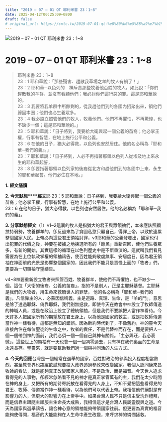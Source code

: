 ```yaml
---
title: "2019 – 07 – 01 QT 耶利米書 23：1~8"
date: 2025-04-12T00:25:09+0800
draft: false
# original_url: https://cmtc.tw/2019-07-01-qt-%e8%80%b6%e5%88%a9%e7%b1%b3%e6%9b%b8-23%ef%bc%9a18
---
```


![2019 – 07 – 01 QT 耶利米書 23：1~8](/images/qt.jpg   "2019 – 07 – 01 QT 耶利米書 23：1~8")

# 2019 – 07 – 01 QT 耶利米書 23：1~8

> 耶利米書 23：1~8  
> 23：1 耶和華說：「那些殘害、趕散我草場之羊的牧人有禍了！」  
> 23：2 耶和華─以色列的　神斥責那些牧養他百姓的牧人，如此說：「你們趕散我的羊群，並沒有看顧他們；我必討你們這行惡的罪。這是耶和華說的。  
> 23：3 我要將我羊群中所餘剩的，從我趕他們到的各國內招聚出來，領他們歸回本圈；他們也必生養眾多。  
> 23：4 我必設立照管他們的牧人，牧養他們。他們不再懼怕，不再驚惶，也不缺少一個；這是耶和華說的。」  
> 23：5 耶和華說：「日子將到，我要給大衛興起一個公義的苗裔；他必掌王權，行事有智慧，在地上施行公平和公義。  
> 23：6 在他的日子，猶大必得救，以色列也安然居住。他的名必稱為『耶和華─我們的義』。」  
> 23：7 耶和華說：「日子將到，人必不再指著那領以色列人從埃及地上來永生的耶和華起誓，  
> 23：8 卻要指著那領以色列家的後裔從北方和趕他們到的各國中上來、永生的耶和華起誓。他們必住在本地。」

**1.** **經文誦讀**

**2. 今天默想****經文**耶 23：5 耶和華說：日子將到，我要給大衛興起一個公義的苗裔；他必掌王權，行事有智慧，在地上施行公平和公義。  
23：6 在他的日子，猶大必得救，以色列也安然居住。他的名必稱為「耶和華─我們的義」。

**3. 分享默想經文**（1）v1~2這裏的牧人是指猶大的君王與眾領袖們，本來應該照顧扶持弱勢，牧養群羊的，卻反過來為了貪圖私慾只顧自己，得罪上帝，以致於連累整個國家人民。上帝必向這些君王領袖討罪，v3耶和華的公義發發出，國家也付出犯罪的代價之後，神要在被擄之地揀選所有的「餘民」重新召回，使他們生養眾多，有新的開始，其實這樣的循環在以色列歷史中是不斷重演的。這就叫我們看見需要為在上位執政掌權的領袖禱告，使百姓能夠敬虔無事、安居度日，因為君王領袖在神面前的光景是影響整個國家的，因此我們不能只是責怪上面的「牧者」們，更要為一切領袖守望禱告。

v4~8神要重新設立牧者來照管百姓、牧養群羊，使他們不再懼怕，也不缺少一個。這位「大衛的後裔、公義的苗裔」，指的不是別人，正是主耶穌基督。主耶穌是我們的大牧者，用生命來救贖世人的罪孽， 他的名必稱為「耶和華─我們的義」，凡信靠主的人，必蒙因信稱義。主是道路、真理、生命，是「羊的門」，意思是除了透過耶穌、倚靠耶穌，我們別無拯救。即使今天在教會中神設立了牧師傳道的神職人員，或是在政治上設立了總統領袖，但是我們不要誤把人當作神看待。今天許多人把國家所有的期望放在君王身上，以為他是國家的救主，或是把牧師傳道當作神一樣看待，這都是無知的錯誤。因為新約時代到了，不像舊約，神的靈今天直接內住在每位聖徒的生命之中，牧者的責任，不是代替神而存在，而是要把人一個一個帶到神的面前，我們必須一個一個自己與神有關係。「主必興旺，我必衰微」，這些世上的領袖有一天也會一個一個凋零過去，只有神在我們裏面的生命是永遠長存。聖靈來，就是要幫助我們過一個與神同活的人生方式。

**4. 今天的回應**台灣是一個經常在選舉的國家，百姓對政治的參與投入程度相當熱烈，甚至教會界也躍躍欲試想要投入政界透過參政來改變國家。我個人認同康來昌牧師的看法，就是能夠真正改變國家人民的，不是政治、而是福音。今天世人追求看得見的人事物，卻經常忽略看不見的神才是真正掌管萬有的主，我們花太少時間在神的身上，又把所有的期待寄託放在看得見的人身上，不知不覺把這些看得見的君王、牧師、傳道當作神一樣看待，以為他們可以代表上帝。我相信他們絕對是有影響力的人，但更大的影響力在上帝手中。如果台灣人民不只是信主受洗作禮拜，而是信靠主跟隨主順服主生命長大成熟，我相信這才是台灣人民屬靈復興之道。今天為國家與選舉禱告，讓合神心意的領袖能夠帶領國家往前。但更要為真實的福音能夠使傳開，福音的大能能夠在人生命中產生改變，來呼求神的憐憫拯救。